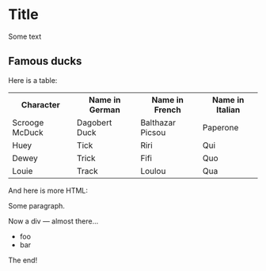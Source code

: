 # Title

Some text

## Famous ducks

Here is a table:

<table>
  <tr>
    <th>Character</th>
    <th>Name in German</th>
    <th>Name in French</th>
    <th>Name in Italian</th>
  </tr>
  <tr>
    <td>Scrooge McDuck</td>
    <td>Dagobert Duck</td>
    <td>Balthazar Picsou</td>
    <td>Paperone</td>
  </tr>
  <tr>
    <td>Huey</td>
    <td>Tick</td>
    <td>Riri</td>
    <td>Qui</td>
  </tr>
  <tr>
    <td>Dewey</td>
    <td>Trick</td>
    <td>Fifi</td>
    <td>Quo</td>
  </tr>
  <tr>
    <td>Louie</td>
    <td>Track</td>
    <td>Loulou</td>
    <td>Qua</td>
  </tr>
</table>

And here is more HTML:

<p>Some paragraph.</p>

<div>
    <p>Now a div — almost there...</p>
    <ul>
        <li>foo</li>
        <li>bar</li>
    </ul>
</div>

The end!
